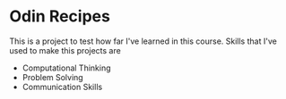 # Odin Recipes

This is a project to test how far I've learned in this course. Skills that I've used to make this projects are

- Computational Thinking
- Problem Solving
- Communication Skills